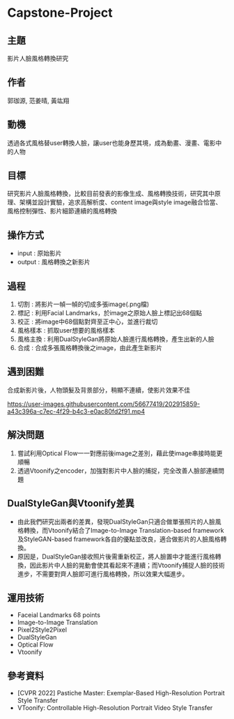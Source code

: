 # Capstone-Project
## 主題
影片人臉風格轉換研究

## 作者
郭珈源, 范姜晴, 黃竑翔 

## 動機
透過各式風格替user轉換人臉，讓user也能身歷其境，成為動畫、漫畫、電影中的人物

## 目標
研究影片人臉風格轉換，比較目前發表的影像生成、風格轉換技術，研究其中原理、架構並設計實驗，追求高解析度、content image與style image融合恰當、風格控制彈性、影片細節連續的風格轉換

## 操作方式
- input : 原始影片 
- output : 風格轉換之新影片 

## 過程 
1. 切割 : 將影片一幀一幀的切成多張image(.png檔)
2. 標記 : 利用Facial Landmarks，於image之原始人臉上標記出68個點
3. 校正 : 將image中68個點對齊至正中心，並進行裁切
4. 風格樣本 : 抓取user想要的風格樣本
5. 風格主換 : 利用DualStyleGan將原始人臉進行風格轉換，產生出新的人臉
6. 合成 : 合成多張風格轉換後之image，由此產生新影片

## 遇到困難
合成新影片後，人物頭髮及背景部分，稍顯不連續，使影片效果不佳

https://user-images.githubusercontent.com/56677419/202915859-a43c396a-c7ec-4f29-b4c3-e0ac80fd2f91.mp4

## 解決問題
1. 嘗試利用Optical Flow一一對應前後image之差別，藉此使image串接時能更順暢
2. 透過Vtoonify之encoder，加強對影片中人臉的捕捉，完全改善人臉部連續問題

## DualStyleGan與Vtoonify差異
- 由此我們研究出兩者的差異，發現DualStyleGan只適合做單張照片的人臉風格轉換，而Vtoonify結合了Image-to-Image Translation-based framework及StyleGAN-based framework各自的優點並改良，適合做影片的人臉風格轉換。
- 原因是，DualStyleGan接收照片後需重新校正，將人臉置中才能進行風格轉換，因此影片中人臉的晃動會使其看起來不連續；而Vtoonify捕捉人臉的技術進步，不需要對齊人臉即可進行風格轉換，所以效果大幅進步。


## 運用技術
- Faceial Landmarks 68 points
- Image-to-Image Translation
- Pixel2Style2Pixel
- DualStyleGan
- Optical Flow
- Vtoonify

## 參考資料
- [CVPR 2022] Pastiche Master: Exemplar-Based High-Resolution Portrait Style Transfer
- VToonify: Controllable High-Resolution Portrait Video Style Transfer
